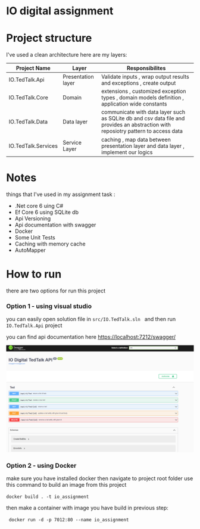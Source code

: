 # IO digital assignment



# Project structure

I've used a clean architecture 
here are my layers:

Project Name  | Layer  | Responsibilites
------------- |------------- | -------------
IO.TedTalk.Api  | Presentation layer | Validate inputs , wrap output results and exceptions , create output
IO.TedTalk.Core  | Domain | extensions , customized exception types , domain models definition , application wide constants
IO.TedTalk.Data | Data layer | communicate with data layer such as SQLite db and csv data file and provides an abstraction with reposiotry pattern to access data
IO.TedTalk.Services | Service Layer | caching , map data between presentation layer and data layer , implement our logics


# Notes

things that I've used in my assignment task :

- .Net core 6 uing C#
- Ef Core 6 using SQLite db
- Api Versioning
- Api documentation with swagger 
- Docker
- Some Unit Tests
- Caching with memory cache
- AutoMapper



# How to run

there are two options for run this project


### Option 1 - using visual studio

you can easily open solution file in `src/IO.TedTalk.sln `
and then run `IO.TedTalk.Api` project

you can find api documentation here [https://localhost:7212/swagger/](https://localhost:7212/swagger/)

![Screenshot](/docs/screenshot.png)

### Option 2 - using Docker

make sure you have installed docker 
then navigate to project root folder
use this command to build an image from this project

`docker build . -t io_assignment`

then make a container with image you have build in previous step:

` docker run -d -p 7012:80 --name io_assignment`




